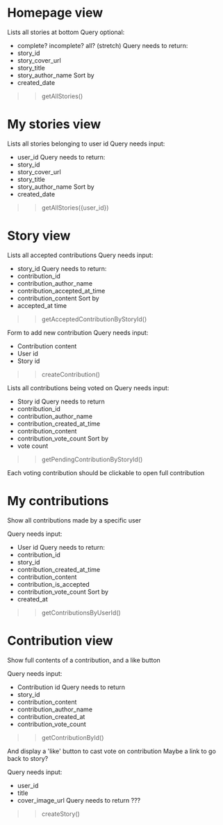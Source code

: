 # Homepage view

Lists all stories at bottom
Query optional:
 - complete? incomplete? all? (stretch)
Query needs to return:
 - story_id
 - story_cover_url
 - story_title
 - story_author_name
  Sort by
 - created_date
 >> getAllStories()

# My stories view

Lists all stories belonging to user id
Query needs input:
 - user_id
Query needs to return:
 - story_id
 - story_cover_url
 - story_title
 - story_author_name
  Sort by
 - created_date
 >> getAllStories({user_id})
 # Story view

 Lists all accepted contributions
 Query needs input:
 - story_id
 Query needs to return:
 - contribution_id
 - contribution_author_name
 - contribution_accepted_at_time
 - contribution_content
  Sort by
 - accepted_at time
 >> getAcceptedContributionByStoryId()

 Form to add new contribution
 Query needs input:
 - Contribution content
 - User id
 - Story id
>> createContribution()


 Lists all contributions being voted on
 Query needs input:
 - Story id
 Query needs to return
 - contribution_id
 - contribution_author_name
 - contribution_created_at_time
 - contribution_content
 - contribution_vote_count
  Sort by
 - vote count
>> getPendingContributionByStoryId()

 Each voting contribution should be clickable to open full contribution

 # My contributions

 Show all contributions made by a specific user

 Query needs input:
 - User id
 Query needs to return:
 - contribution_id
 - story_id
 - contribution_created_at_time
 - contribution_content
 - contribution_is_accepted
 - contribution_vote_count
  Sort by
 - created_at
>> getContributionsByUserId()


 # Contribution view

 Show full contents of a contribution, and a like button

 Query needs input:
 - Contribution id
 Query needs to return
 - story_id
 - contribution_content
 - contribution_author_name
 - contribution_created_at
 - contribution_vote_count
 >> getContributionById()

 And display a 'like' button to cast vote on contribution
 Maybe a link to go back to story?

Query needs input:
- user_id
- title
- cover_image_url
Query needs to return
???
>> createStory()